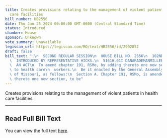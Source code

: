```yaml
---
title: Creates provisions relating to the management of violent patients in health
  care facilities
bill_number: HB2556
date: Thu Jan 25 2024 00:00:00 GMT-0600 (Central Standard Time)
status: Introduced
chamber: House
sponsor: Unknown
vote_summary: Unavailable
legiscan_url: https://legiscan.com/MO/text/HB2556/id/2902852
draft: false
bill_text: "|\n  SECOND REGULAR SESSION\n  HOUSE BILL NO. 2556\n  102ND GENERAL ASSEMBLY\n\
  \  INTRODUCED BY REPRESENTATIVE HICKS.\n  5161H.01I DANARADEMANMILLER,ChiefClerk\n\
  \  AN ACT\n  To amend chapter 191, RSMo, by adding thereto one new section relating\
  \ to health care\n  workers.\n  Be it enacted by the General Assembly of the state\
  \ of Missouri, as follows:\n  Section A. Chapter 191, RSMo, is amended by adding\
  \ thereto one new section, to be"
---
```

Creates provisions relating to the management of violent patients in health care facilities

---

## Read Full Bill Text

You can view the full text [here](https://legiscan.com/MO/text/HB2556/id/2902852).
